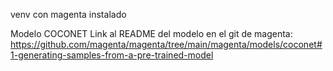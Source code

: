 venv con magenta instalado

Modelo COCONET
Link al README del modelo en el git de magenta:
https://github.com/magenta/magenta/tree/main/magenta/models/coconet#1-generating-samples-from-a-pre-trained-model